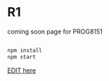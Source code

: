 # R1
coming soon page for PROG8151

```bash

npm install
npm start

```

[EDIT here](https://diy-pwa.dev/~/gh/MuddassarMG/R1)
